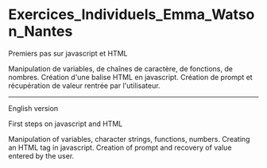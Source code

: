 # Exercices_Individuels_Emma_Watson_Nantes

Premiers pas sur javascript et HTML

Manipulation de variables, de chaînes de caractère, de fonctions, de nombres.
Création d'une balise HTML en javascript.
Création de prompt et récupération de valeur rentrée par l'utilisateur.

------------------------------
English version

First steps on javascript and HTML

Manipulation of variables, character strings, functions, numbers.
Creating an HTML tag in javascript.
Creation of prompt and recovery of value entered by the user.
